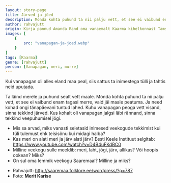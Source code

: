 ```yaml
---
layout: story-page
title: Järved ja jõed
description: Mönda kohta puhund ta nii palju vett, et see ei vaibund enam tagasi merre.
author: rahvajutt
origin: Kirja pannud Amanda Rand oma vanaemalt Kaarma kihelkonnast Tamsalu külast.
images: [
    {
        src: "vanapagan-ja-joed.webp"
    }
]
tags: [Kaarma]
genre: [rahvajutt]
person: [Vanapagan, meri, murre]
---
```


<!-- # {{$doc.title}} -->

Kui vanapagan oli alles eland maa peal, siis sattus ta inimestega tülli ja tahtis neid uputada.

Ta läind merele ja puhund sealt vett maale. Mönda kohta puhund ta nii palju vett, et see ei vaibund enam tagasi merre, vaid jäi maale peatuma. Ja need kohad ongi tänapäevani tuntud lahed. Kuhu vanapagan peoga vett visand, sinna tekkind järved. Kus kohalt oli vanapagan jalgsi läbi rännand, sinna tekkind veepuhumisel jögi.



<story-author :author="author" :origin="origin"></story-author>

<!-- <story-dictionary :terms="dictionary"></story-dictionary> -->

<details-wrapper summary="Mis mõtted tekkisid?">

- Mis sa arvad, miks vanasti seletasid inimesed veekogude tekkimist kui tüli tulemust ehk teisisõnu kui midagi halba?
- Kas meri on alati meri ja järv alati järv? Eesti Keele Instituut selgitab: https://www.youtube.com/watch?v=D4B4uFKdBC0
- Milline veekogu sulle meeldib: meri, laht, jõgi, järv, allikas? Või hoopis ookean? Miks?
- On sul oma lemmik veekogu Saaremaal? Milline ja miks?

</details-wrapper>


<details-wrapper summary="Allikad" class="text-sm" icon="icon-park-outline:document-folder">

- Rahvajutt: http://saaremaa.folklore.ee/wordpress/?p=787
- Foto: **Merit Karise**

</details-wrapper>
